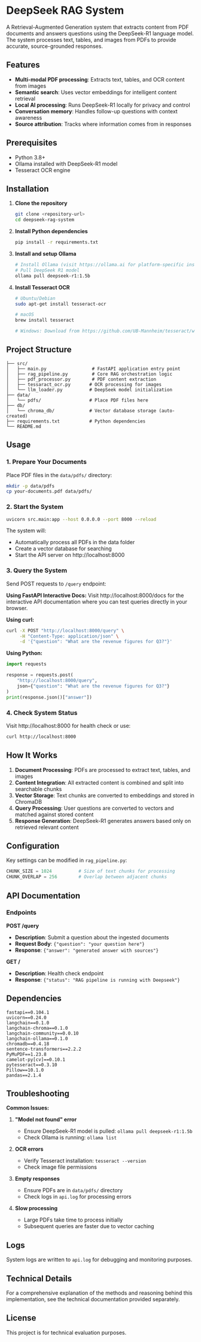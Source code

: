# DeepSeek RAG System

A Retrieval-Augmented Generation system that extracts content from PDF documents and answers questions using the DeepSeek-R1 language model. The system processes text, tables, and images from PDFs to provide accurate, source-grounded responses.

## Features

- **Multi-modal PDF processing**: Extracts text, tables, and OCR content from images
- **Semantic search**: Uses vector embeddings for intelligent content retrieval
- **Local AI processing**: Runs DeepSeek-R1 locally for privacy and control
- **Conversation memory**: Handles follow-up questions with context awareness
- **Source attribution**: Tracks where information comes from in responses

## Prerequisites

- Python 3.8+
- Ollama installed with DeepSeek-R1 model
- Tesseract OCR engine

## Installation

1. **Clone the repository**
   ```bash
   git clone <repository-url>
   cd deepseek-rag-system
   ```

2. **Install Python dependencies**
   ```bash
   pip install -r requirements.txt
   ```

3. **Install and setup Ollama**
   ```bash
   # Install Ollama (visit https://ollama.ai for platform-specific instructions)
   # Pull DeepSeek R1 model
   ollama pull deepseek-r1:1.5b
   ```

4. **Install Tesseract OCR**
   ```bash
   # Ubuntu/Debian
   sudo apt-get install tesseract-ocr
   
   # macOS
   brew install tesseract
   
   # Windows: Download from https://github.com/UB-Mannheim/tesseract/wiki
   ```

## Project Structure

```
├── src/
│   ├── main.py                 # FastAPI application entry point
│   ├── rag_pipeline.py         # Core RAG orchestration logic
│   ├── pdf_processor.py        # PDF content extraction
│   ├── tessaract_ocr.py       # OCR processing for images
│   └── llm_loader.py          # DeepSeek model initialization
├── data/
│   └── pdfs/                  # Place PDF files here
├── db/
│   └── chroma_db/             # Vector database storage (auto-created)
├── requirements.txt           # Python dependencies
└── README.md
```

## Usage

### 1. Prepare Your Documents
Place PDF files in the `data/pdfs/` directory:
```bash
mkdir -p data/pdfs
cp your-documents.pdf data/pdfs/
```

### 2. Start the System
```bash
uvicorn src.main:app --host 0.0.0.0 --port 8000 --reload
```

The system will:
- Automatically process all PDFs in the data folder
- Create a vector database for searching
- Start the API server on http://localhost:8000

### 3. Query the System
Send POST requests to `/query` endpoint:

**Using FastAPI Interactive Docs:**
Visit http://localhost:8000/docs for the interactive API documentation where you can test queries directly in your browser.

**Using curl:**
```bash
curl -X POST "http://localhost:8000/query" \
     -H "Content-Type: application/json" \
     -d '{"question": "What are the revenue figures for Q3?"}'
```

**Using Python:**
```python
import requests

response = requests.post(
    "http://localhost:8000/query",
    json={"question": "What are the revenue figures for Q3?"}
)
print(response.json()["answer"])
```

### 4. Check System Status
Visit http://localhost:8000 for health check or use:
```bash
curl http://localhost:8000
```

## How It Works

1. **Document Processing**: PDFs are processed to extract text, tables, and images
2. **Content Integration**: All extracted content is combined and split into searchable chunks
3. **Vector Storage**: Text chunks are converted to embeddings and stored in ChromaDB
4. **Query Processing**: User questions are converted to vectors and matched against stored content
5. **Response Generation**: DeepSeek-R1 generates answers based only on retrieved relevant content

## Configuration

Key settings can be modified in `rag_pipeline.py`:

```python
CHUNK_SIZE = 1024          # Size of text chunks for processing
CHUNK_OVERLAP = 256        # Overlap between adjacent chunks
```

## API Documentation

### Endpoints

**POST /query**
- **Description**: Submit a question about the ingested documents
- **Request Body**: `{"question": "your question here"}`
- **Response**: `{"answer": "generated answer with sources"}`

**GET /**
- **Description**: Health check endpoint
- **Response**: `{"status": "RAG pipeline is running with Deepseek"}`

## Dependencies

```
fastapi==0.104.1
uvicorn==0.24.0
langchain==0.1.0
langchain-chroma==0.1.0
langchain-community==0.0.10
langchain-ollama==0.1.0
chromadb==0.4.18
sentence-transformers==2.2.2
PyMuPDF==1.23.8
camelot-py[cv]==0.10.1
pytesseract==0.3.10
Pillow==10.1.0
pandas==2.1.4
```

## Troubleshooting

**Common Issues:**

1. **"Model not found" error**
   - Ensure DeepSeek-R1 model is pulled: `ollama pull deepseek-r1:1.5b`
   - Check Ollama is running: `ollama list`

2. **OCR errors**
   - Verify Tesseract installation: `tesseract --version`
   - Check image file permissions

3. **Empty responses**
   - Ensure PDFs are in `data/pdfs/` directory
   - Check logs in `api.log` for processing errors

4. **Slow processing**
   - Large PDFs take time to process initially
   - Subsequent queries are faster due to vector caching

## Logs

System logs are written to `api.log` for debugging and monitoring purposes.

## Technical Details

For a comprehensive explanation of the methods and reasoning behind this implementation, see the technical documentation provided separately.

## License

This project is for technical evaluation purposes.